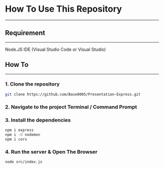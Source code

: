 # How To Use This Repository
___

## Requirement
___
Node.JS
IDE (Visual Studio Code or Visual Studio)

## How To 
___

### 1. Clone the repository
```bash
git clone https://github.com/Base0005/Presentation-Express.git
```

### 2. Navigate to the project Terminal / Command Prompt

### 3. Install the dependencies
```bash
npm i express
npm i -D nodemon
npm i cors
```
### 4. Run the server & Open The Browser
```bash
node src/index.js
```
